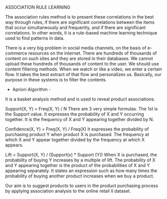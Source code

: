 ASSOCIATION RULE LEARNING

The association rules method is to present these correlations in the best way through
rules, if there are significant correlations between the items that occur simultaneously
and frequently, and if there are significant correlations. In other words, it is a
rule-based machine learning technique used to find patterns in data.

There is a very big problem in social media channels, on the basis of e-commerce resources
on the internet. There are hundreds of thousands of content on such sites and they are
stored in their databases. We cannot upload these hundreds of thousands of content to the user.
We should use content filtering methods. When we watch or like a video, we enter a certain flow.
It takes the best extract of that flow and personalizes us. Basically, our purpose in these systems
is to filter the contents.

   - Apriori Algorithm -

It is a basket analysis method and is used to reveal product associations.

Support(X, Y) = Freq(X, Y) / N
There are 3 very simple formulas. The 1st is the Support value. It expresses the probability of
X and Y occurring together. It is the frequency of X and Y appearing together divided by N.

Confidence(X, Y) = Freq(X, Y) / Freq(X)
It expresses the probability of purchasing product Y when product X is purchased.
The frequency at which X and Y appear together divided by the frequency at which X appears.

Lift = Support(X, Y) / (Support(x) * Support (Y))
When X is purchased, the probability of buying Y increases by a multiple of lift.
The probability of X and Y appearing together is the product of the probabilities
of X and Y appearing separately.
It states an expression such as how many times the probability of buying another product
increases when we buy a product.

Our aim is to suggest products to users in the product purchasing process by
applying association analysis to the online retail II dataset.
